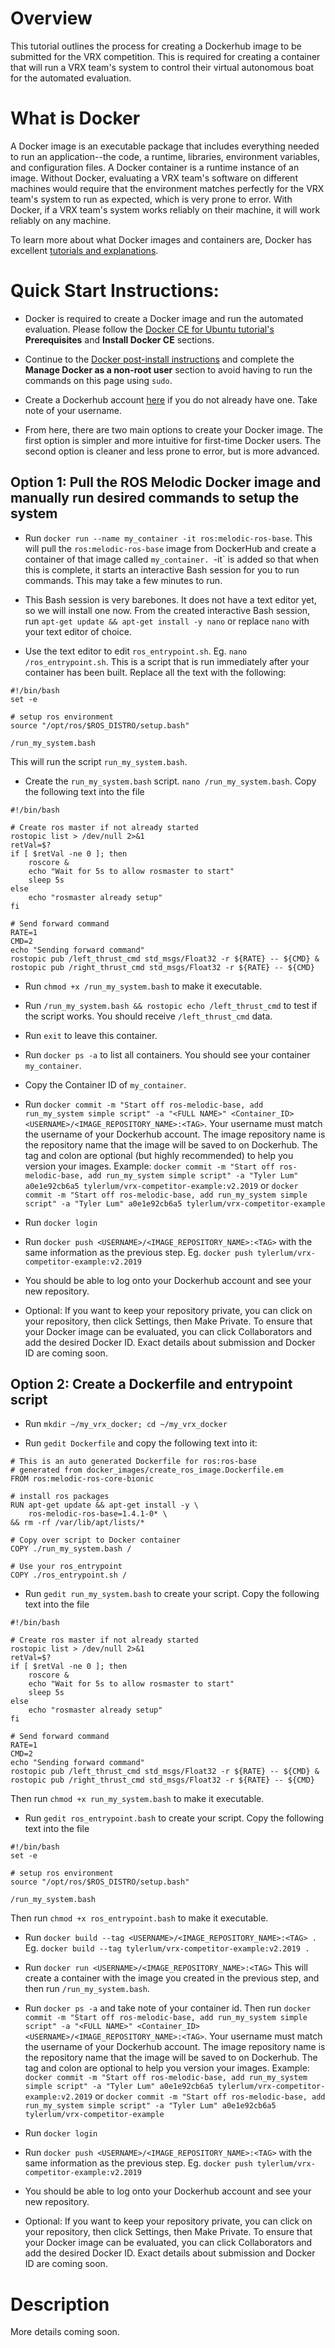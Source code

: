 # Overview

This tutorial outlines the process for creating a Dockerhub image to be submitted for the VRX competition. This is required for creating a container that will run a VRX team's system to control their virtual autonomous boat for the automated evaluation.

# What is Docker 

A Docker image is an executable package that includes everything needed to run an application--the code, a runtime, libraries, environment variables, and configuration files. A Docker container is a runtime instance of an image. Without Docker, evaluating a VRX team's software on different machines would require that the environment matches perfectly for the VRX team's system to run as expected, which is very prone to error. With Docker, if a VRX team's system works reliably on their machine, it will work reliably on any machine. 

To learn more about what Docker images and containers are, Docker has excellent [tutorials and explanations](https://docs.docker.com/get-started/).

# Quick Start Instructions:

* Docker is required to create a Docker image and run the automated evaluation. Please follow the [Docker CE for Ubuntu tutorial's](https://docs.docker.com/install/linux/docker-ce/ubuntu) __Prerequisites__ and __Install Docker CE__ sections.

* Continue to the [Docker post-install instructions](https://docs.docker.com/engine/installation/linux/linux-postinstall/) and complete the __Manage Docker as a non-root user__ section to avoid having to run the commands on this page using `sudo`.

* Create a Dockerhub account [here](https://hub.docker.com/signup) if you do not already have one. Take note of your username.

* From here, there are two main options to create your Docker image. The first option is simpler and more intuitive for first-time Docker users. The second option is cleaner and less prone to error, but is more advanced.

## Option 1: Pull the ROS Melodic Docker image and manually run desired commands to setup the system

* Run `docker run --name my_container -it ros:melodic-ros-base`. This will pull the `ros:melodic-ros-base` image from DockerHub and create a container of that image called `my_container. `-it` is added so that when this is complete, it starts an interactive Bash session for you to run commands. This may take a few minutes to run.

* This Bash session is very barebones. It does not have a text editor yet, so we will install one now. From the created interactive Bash session, run `apt-get update && apt-get install -y nano` or replace `nano` with your text editor of choice.  

* Use the text editor to edit `ros_entrypoint.sh`. Eg. `nano /ros_entrypoint.sh`. This is a script that is run immediately after your container has been built. Replace all the text with the following:

```
#!/bin/bash
set -e

# setup ros environment
source "/opt/ros/$ROS_DISTRO/setup.bash"

/run_my_system.bash
```

This will run the script `run_my_system.bash`. 

* Create the `run_my_system.bash` script. `nano /run_my_system.bash`. Copy the following text into the file

```
#!/bin/bash

# Create ros master if not already started
rostopic list > /dev/null 2>&1
retVal=$?
if [ $retVal -ne 0 ]; then
    roscore &
    echo "Wait for 5s to allow rosmaster to start"
    sleep 5s
else
    echo "rosmaster already setup"
fi

# Send forward command
RATE=1
CMD=2
echo "Sending forward command"
rostopic pub /left_thrust_cmd std_msgs/Float32 -r ${RATE} -- ${CMD} &
rostopic pub /right_thrust_cmd std_msgs/Float32 -r ${RATE} -- ${CMD}
```

* Run `chmod +x /run_my_system.bash` to make it executable.

* Run `/run_my_system.bash && rostopic echo /left_thrust_cmd` to test if the script works. You should receive `/left_thrust_cmd` data.

* Run `exit` to leave this container.

* Run `docker ps -a` to list all containers. You should see your container `my_container`.

* Copy the Container ID of `my_container`.

* Run `docker commit -m "Start off ros-melodic-base, add run_my_system simple script" -a "<FULL NAME>" <Container_ID> <USERNAME>/<IMAGE_REPOSITORY_NAME>:<TAG>`. Your username must match the username of your Dockerhub account. The image repository name is the repository name that the image will be saved to on Dockerhub. The tag and colon are optional (but highly recommended) to help you version your images. Example: `docker commit -m "Start off ros-melodic-base, add run_my_system simple script" -a "Tyler Lum" a0e1e92cb6a5 tylerlum/vrx-competitor-example:v2.2019` or `docker commit -m "Start off ros-melodic-base, add run_my_system simple script" -a "Tyler Lum" a0e1e92cb6a5 tylerlum/vrx-competitor-example`

* Run `docker login`

* Run `docker push <USERNAME>/<IMAGE_REPOSITORY_NAME>:<TAG>` with the same information as the previous step. Eg. `docker push tylerlum/vrx-competitor-example:v2.2019`

* You should be able to log onto your Dockerhub account and see your new repository. 

* Optional: If you want to keep your repository private, you can click on your repository, then click Settings, then Make Private. To ensure that your Docker image can be evaluated, you can click Collaborators and add the desired Docker ID. Exact details about submission and Docker ID are coming soon. 

## Option 2: Create a Dockerfile and entrypoint script 

* Run `mkdir ~/my_vrx_docker; cd ~/my_vrx_docker`

* Run `gedit Dockerfile` and copy the following text into it:

```
# This is an auto generated Dockerfile for ros:ros-base
# generated from docker_images/create_ros_image.Dockerfile.em
FROM ros:melodic-ros-core-bionic

# install ros packages
RUN apt-get update && apt-get install -y \
    ros-melodic-ros-base=1.4.1-0* \
&& rm -rf /var/lib/apt/lists/*

# Copy over script to Docker container
COPY ./run_my_system.bash /

# Use your ros_entrypoint
COPY ./ros_entrypoint.sh /
```

* Run `gedit run_my_system.bash` to create your script. Copy the following text into the file

```
#!/bin/bash

# Create ros master if not already started
rostopic list > /dev/null 2>&1
retVal=$?
if [ $retVal -ne 0 ]; then
    roscore &
    echo "Wait for 5s to allow rosmaster to start"
    sleep 5s
else
    echo "rosmaster already setup"
fi

# Send forward command
RATE=1
CMD=2
echo "Sending forward command"
rostopic pub /left_thrust_cmd std_msgs/Float32 -r ${RATE} -- ${CMD} &
rostopic pub /right_thrust_cmd std_msgs/Float32 -r ${RATE} -- ${CMD}
```

Then run `chmod +x run_my_system.bash` to make it executable.

* Run `gedit ros_entrypoint.bash` to create your script. Copy the following text into the file

```
#!/bin/bash
set -e

# setup ros environment
source "/opt/ros/$ROS_DISTRO/setup.bash"

/run_my_system.bash
```

Then run `chmod +x ros_entrypoint.bash` to make it executable.
* Run `docker build --tag <USERNAME>/<IMAGE_REPOSITORY_NAME>:<TAG> .` Eg. `docker build --tag tylerlum/vrx-competitor-example:v2.2019 .`

* Run `docker run <USERNAME>/<IMAGE_REPOSITORY_NAME>:<TAG>` This will create a container with the image you created in the previous step, and then run `/run_my_system.bash`.

* Run `docker ps -a` and take note of your container id. Then run `docker commit -m "Start off ros-melodic-base, add run_my_system simple script" -a "<FULL NAME>" <Container_ID> <USERNAME>/<IMAGE_REPOSITORY_NAME>:<TAG>`. Your username must match the username of your Dockerhub account. The image repository name is the repository name that the image will be saved to on Dockerhub. The tag and colon are optional to help you version your images. Example: `docker commit -m "Start off ros-melodic-base, add run_my_system simple script" -a "Tyler Lum" a0e1e92cb6a5 tylerlum/vrx-competitor-example:v2.2019` or `docker commit -m "Start off ros-melodic-base, add run_my_system simple script" -a "Tyler Lum" a0e1e92cb6a5 tylerlum/vrx-competitor-example`

* Run `docker login`

* Run `docker push <USERNAME>/<IMAGE_REPOSITORY_NAME>:<TAG>` with the same information as the previous step. Eg. `docker push tylerlum/vrx-competitor-example:v2.2019`

* You should be able to log onto your Dockerhub account and see your new repository. 

* Optional: If you want to keep your repository private, you can click on your repository, then click Settings, then Make Private. To ensure that your Docker image can be evaluated, you can click Collaborators and add the desired Docker ID. Exact details about submission and Docker ID are coming soon. 

# Description

More details coming soon.